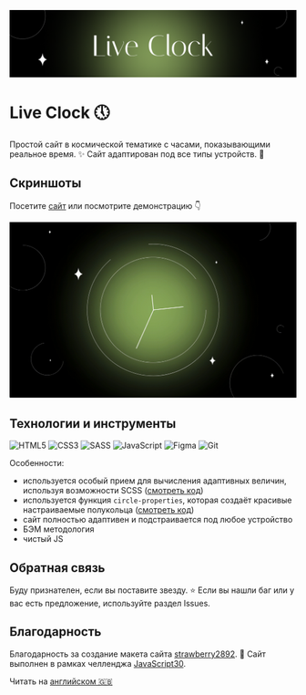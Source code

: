 ![Live Clock](assets/readme/art.png)

# Live Clock :clock5:

Простой сайт в космической тематике с часами, показывающими реальное время. :sparkles: Сайт адаптирован под все типы устройств. :iphone:

## Скриншоты

Посетите [сайт](https://id-andyyy.github.io/Live-Clock/) или посмотрите демонстрацию :point_down:

[![Demo gif](assets/readme/demo.gif)](https://id-andyyy.github.io/Live-Clock/)

## Технологии и инструменты

![HTML5](https://img.shields.io/badge/html5-%23E34F26.svg?style=for-the-badge&logo=html5&logoColor=white)
![CSS3](https://img.shields.io/badge/css3-%231572B6.svg?style=for-the-badge&logo=css3&logoColor=white)
![SASS](https://img.shields.io/badge/SASS-hotpink.svg?style=for-the-badge&logo=SASS&logoColor=white)
![JavaScript](https://img.shields.io/badge/javascript-%23323330.svg?style=for-the-badge&logo=javascript&logoColor=white&color=yellow)
![Figma](https://img.shields.io/badge/figma-%23F24E1E.svg?style=for-the-badge&logo=figma&logoColor=white&color=ad63f7)
![Git](https://img.shields.io/badge/git-%23F05033.svg?style=for-the-badge&logo=git&logoColor=white&color=f14e32)

Особенности:
- используется особый прием для вычисления адаптивных величин, используя возможности SCSS ([смотреть код](https://gist.github.com/id-andyyy/92bffcaa37c60c395324fe26b1a518d6))
- используется функция `circle-properties`, которая создаёт красивые настраиваемые полукольца ([смотреть код](scss/style.scss))
- сайт полностью адаптивен и подстраивается под любое устройство
- БЭМ методология
- чистый JS

## Обратная связь

Буду признателен, если вы поставите звезду. :star: Если вы нашли баг или у вас есть предложение, используйте раздел Issues.

## Благодарность

Благодарность за создание макета сайта [strawberry2892](https://github.com/strawberry2892). :strawberry: Сайт выполнен в рамках челленджа [JavaScript30](https://javascript30.com/).

Читать на [английском :uk:](README.md)